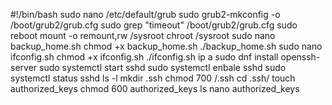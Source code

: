 #!/bin/bash
sudo nano /etc/default/grub
sudo grub2-mkconfig -o /boot/grub2/grub.cfg
sudo grep "timeout" /boot/grub2/grub.cfg
sudo reboot
mount -o remount,rw /sysroot
chroot /sysroot
sudo nano backup_home.sh
chmod +x backup_home.sh
./backup_home.sh
sudo nano ifconfig.sh
chmod +x ifconfig.sh
./ifconfig.sh
ip a
sudo dnf install openssh-server 
sudo systemctl start sshd
sudo systemctl enbale sshd
sudo systemctl status sshd
ls -l
mkdir .ssh
chmod 700 /.ssh
cd .ssh/
touch authorized_keys
chmod 600 authorized_keys
ls
nano authorized_keys
